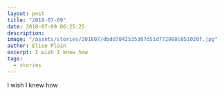 ```yaml
---
layout: post
title: "2018-07-09"
date: 2018-07-09 06:25:25
description: 
image: "/assets/stories/201807/dbdd7042535307d51d772988c051020f.jpg"
author: Elise Plain
excerpt: I wish I knew how
tags: 
  - stories
---
```


I wish I knew how
<p></p>
